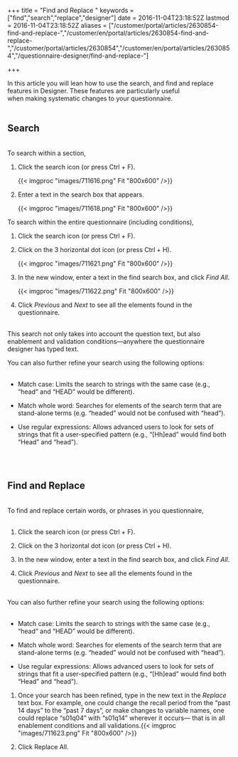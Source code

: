 ﻿+++
title = "Find and Replace "
keywords = ["find","search","replace","designer"]
date = 2016-11-04T23:18:52Z
lastmod = 2016-11-04T23:18:52Z
aliases = ["/customer/portal/articles/2630854-find-and-replace-","/customer/en/portal/articles/2630854-find-and-replace-","/customer/portal/articles/2630854","/customer/en/portal/articles/2630854","/questionnaire-designer/find-and-replace-"]

+++

In this article you will lean how to use the search, and find and
replace features in Designer. These features are particularly useful
when making systematic changes to your questionnaire.  
 

**Search**
----------

   
To search within a section,

1.  Click the search icon (or press Ctrl + F).  
      
    {{< imgproc "images/711616.png" Fit "800x600" />}}

2.  Enter a text in the search box that appears.  
      
    {{< imgproc "images/711618.png" Fit "800x600" />}}

To search within the entire questionnaire (including conditions),

1.  Click the search icon (or press Ctrl + F).

2.  Click on the 3 horizontal dot icon (or press Ctrl + H).  
      
    {{< imgproc "images/711621.png" Fit "800x600" />}}

3.  In the new window, enter a text in the find search box, and click
    *Find All*.  
      
    {{< imgproc "images/711622.png" Fit "800x600" />}}

4.  Click *Previous* and *Next* to see all the elements found in the
    questionnaire.

   
This search not only takes into account the question text, but also
enablement and validation conditions—anywhere the questionnaire designer
has typed text.  
  
You can also further refine your search using the following options:  
 

-   <span class="underline">Match case:</span> Limits the search to
    strings with the same case (e.g., “head” and “HEAD” would be
    different). 

-   <span class="underline">Match whole word:</span> Searches for
    elements of the search term that are stand-alone terms (e.g.
    “headed” would not be confused with “head”).

-   <span class="underline">Use regular expressions:</span> Allows
    advanced users to look for sets of strings that fit a user-specified
    pattern (e.g., “\[Hh\]ead” would find both “Head” and “head”).

   
 

**Find and Replace**
--------------------

   
To find and replace certain words, or phrases in you questionnaire,  
 

1.  Click the search icon (or press Ctrl + F).

2.  Click on the 3 horizontal dot icon (or press Ctrl + H).

3.  In the new window, enter a text in the find search box, and click
    *Find All*.

4.  Click *Previous* and *Next* to see all the elements found in the
    questionnaire.

   
You can also further refine your search using the following options:  
 

-   <span class="underline">Match case:</span> Limits the search to
    strings with the same case (e.g., “head” and “HEAD” would be
    different).

-   <span class="underline">Match whole word:</span> Searches for
    elements of the search term that are stand-alone terms (e.g.
    “headed” would not be confused with “head”).

-   <span class="underline">Use regular expressions:</span> Allows
    advanced users to look for sets of strings that fit a user-specified
    pattern (e.g., “\[Hh\]ead” would find both “Head” and “head”).

1.  Once your search has been refined, type in the new text in the
    *Replace* text box. For example, one could change the recall period
    from the “past 14 days” to the “past 7 days”, or make changes to
    variable names, one could replace “s01q04” with “s01q14” wherever it
    occurs— that is in all enablement conditions and all
    validations.{{< imgproc "images/711623.png" Fit "800x600" />}}

2.  Click Replace All.
